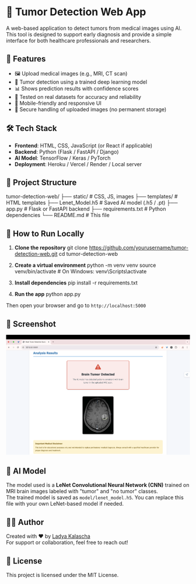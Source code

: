 # 🧠 Tumor Detection Web App

A web-based application to detect tumors from medical images using AI. This tool is designed to support early diagnosis and provide a simple interface for both healthcare professionals and researchers.

## 🚀 Features

- 🖼️ Upload medical images (e.g., MRI, CT scan)
- 🤖 Tumor detection using a trained deep learning model
- 📊 Shows prediction results with confidence scores
- 🧪 Tested on real datasets for accuracy and reliability
- 📱 Mobile-friendly and responsive UI
- 🔐 Secure handling of uploaded images (no permanent storage)

## 🛠️ Tech Stack

- **Frontend**: HTML, CSS, JavaScript (or React if applicable)
- **Backend**: Python (Flask / FastAPI / Django)
- **AI Model**: TensorFlow / Keras / PyTorch
- **Deployment**: Heroku / Vercel / Render / Local server

## 📂 Project Structure
tumor-detection-web/
├── static/                 # CSS, JS, images
├── templates/              # HTML templates
├── Lenet_Model.h5                  # Saved AI model (.h5 / .pt)
├── app.py                  # Flask or FastAPI backend
├── requirements.txt        # Python dependencies
└── README.md               # This file
## 🧪 How to Run Locally

1. **Clone the repository**
git clone https://github.com/yourusername/tumor-detection-web.git
cd tumor-detection-web

2. **Create a virtual environment**
python -m venv venv
source venv/bin/activate   # On Windows: venv\Scripts\activate

3. **Install dependencies**
pip install -r requirements.txt

4. **Run the app**
python app.py

Then open your browser and go to `http://localhost:5000`

## 📸 Screenshot

![screenshot](screenshot.png)

## 🧠 AI Model

The model used is a **LeNet Convolutional Neural Network (CNN)** trained on MRI brain images labeled with "tumor" and "no tumor" classes.  
The trained model is saved as `model/lenet_model.h5`. You can replace this file with your own LeNet-based model if needed.

## 🙋‍♀️ Author

Created with ❤️ by [Ladya Kalascha](https://github.com/ladyfanning001)  
For support or collaboration, feel free to reach out!

## 📄 License

This project is licensed under the MIT License.









